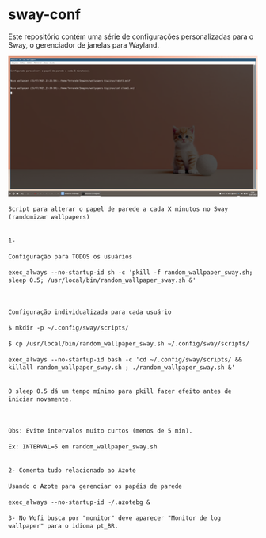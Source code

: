 # sway-conf

Este repositório contém uma série de configurações personalizadas para o Sway, o gerenciador 
de janelas para Wayland. 



![Screenshot of random_wallpaper_sway](usr/share/doc/random_wallpaper_sway/random_wallpaper_sway.png)

```
Script para alterar o papel de parede a cada X minutos no Sway (randomizar wallpapers)


1-

Configuração para TODOS os usuários

exec_always --no-startup-id sh -c 'pkill -f random_wallpaper_sway.sh; sleep 0.5; /usr/local/bin/random_wallpaper_sway.sh &'



Configuração individualizada para cada usuário

$ mkdir -p ~/.config/sway/scripts/

$ cp /usr/local/bin/random_wallpaper_sway.sh ~/.config/sway/scripts/

exec_always --no-startup-id bash -c 'cd ~/.config/sway/scripts/ && killall random_wallpaper_sway.sh ; ./random_wallpaper_sway.sh &'


O sleep 0.5 dá um tempo mínimo para pkill fazer efeito antes de iniciar novamente.



Obs: Evite intervalos muito curtos (menos de 5 min).

Ex: INTERVAL=5 em random_wallpaper_sway.sh


2- Comenta tudo relacionado ao Azote

Usando o Azote para gerenciar os papéis de parede

exec_always --no-startup-id ~/.azotebg &

3- No Wofi busca por "monitor" deve aparecer "Monitor de log wallpaper" para o idioma pt_BR.

```


